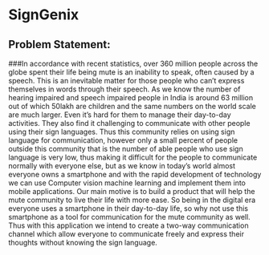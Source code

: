 # SignGenix

## Problem Statement:

###In accordance with recent statistics, over 360 million people across the globe spent their life being mute is an inability to speak, often caused by a speech. This is an inevitable matter for those people who can’t express themselves in words through their speech. As we know the number of hearing impaired and speech impaired people in India is around 63 million out of which 50lakh are children and the same numbers on the world scale are much larger. Even it’s hard for them to manage their day-to-day activities. They also find it challenging to communicate with other people using their sign languages. Thus this community relies on using sign language for communication, however only a small percent of people outside this community that is the number of able people who use sign language is very low, thus making it difficult for the people to communicate normally with everyone else, but as we know in today’s world almost everyone owns a smartphone and with the rapid development of technology we can use Computer vision machine learning and implement them into mobile applications.
Our main motive is to build a product that will help the mute community to live their life with more ease. So being in the digital era everyone uses a smartphone in their day-to-day life, so why not use this smartphone as a tool for communication for the mute community as well. Thus with this application we intend to create a two-way communication channel which allow everyone to communicate freely and express their thoughts without knowing the sign language.

